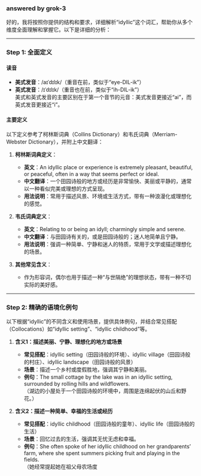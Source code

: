 ### answered by grok-3
好的，我将按照你提供的结构和要求，详细解析“idyllic”这个词汇，帮助你从多个维度全面理解和掌握它。以下是详细的分析：

---

### Step 1: 全面定义
#### 读音
- **美式发音**：/aɪˈdɪlɪk/（重音在前，类似于“eye-DIL-ik”）
- **英式发音**：/ɪˈdɪlɪk/（重音也在前，类似于“ih-DIL-ik”）  
美式和英式发音的主要区别在于第一个音节的元音：美式发音更接近“ai”，而英式发音更接近“i”。

#### 主要定义
以下定义参考了柯林斯词典（Collins Dictionary）和韦氏词典（Merriam-Webster Dictionary），并附上中文翻译：

1. **柯林斯词典定义**：
   - **英文**：An idyllic place or experience is extremely pleasant, beautiful, or peaceful, often in a way that seems perfect or ideal.
   - **中文翻译**：一个田园诗般的地方或经历是非常愉快、美丽或平静的，通常以一种看似完美或理想的方式呈现。
   - **用法说明**：常用于描述风景、环境或生活方式，带有一种浪漫化或理想化的感觉。

2. **韦氏词典定义**：
   - **英文**：Relating to or being an idyll; charmingly simple and serene.
   - **中文翻译**：与田园诗有关的，或是田园诗般的；迷人地简单且宁静。
   - **用法说明**：强调一种简单、宁静和迷人的特质，常用于文学或描述理想化的场景。

3. **其他常见含义**：
   - 作为形容词，偶尔也用于描述一种“与世隔绝”的理想状态，带有一种不切实际的美好感。

---

### Step 2: 精确的语境化例句
以下根据“idyllic”的不同含义和使用场景，提供具体例句，并结合常见搭配（Collocations）如“idyllic setting”、“idyllic childhood”等。

1. **含义1：描述美丽、宁静、理想化的地方或场景**
   - **常见搭配**：idyllic setting（田园诗般的环境）、idyllic village（田园诗般的村庄）、idyllic landscape（田园诗般的风景）
   - **场景**：描述一个乡村或度假胜地，强调其宁静和美丽。
   - **例句**：The small cottage by the lake was in an idyllic setting, surrounded by rolling hills and wildflowers.  
     （湖边的小屋处于一个田园诗般的环境中，周围是连绵起伏的山丘和野花。）

2. **含义2：描述一种简单、幸福的生活或经历**
   - **常见搭配**：idyllic childhood（田园诗般的童年）、idyllic life（田园诗般的生活）
   - **场景**：回忆过去的生活，强调其无忧无虑和幸福。
   - **例句**：She often spoke of her idyllic childhood on her grandparents’ farm, where she spent summers picking fruit and playing in the fields.  
     （她经常提起她在祖父母农场度